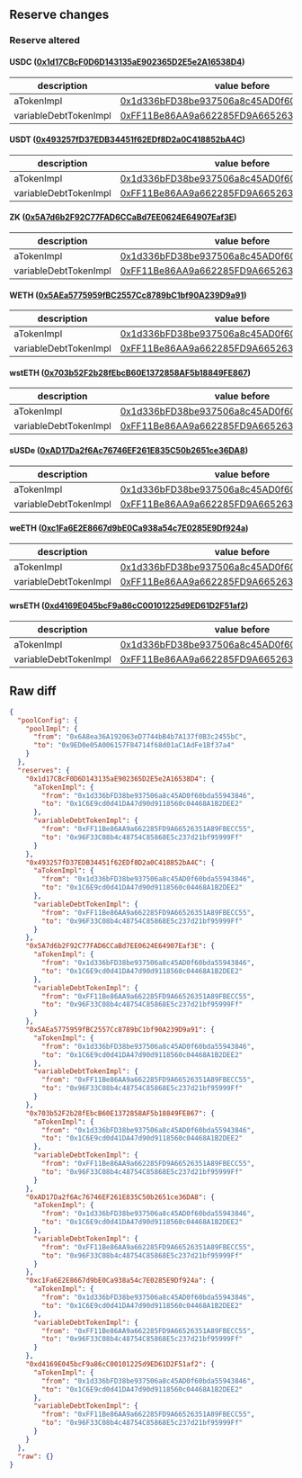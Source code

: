 ## Reserve changes

### Reserve altered

#### USDC ([0x1d17CBcF0D6D143135aE902365D2E5e2A16538D4](https://era.zksync.network//address/0x1d17CBcF0D6D143135aE902365D2E5e2A16538D4))

| description | value before | value after |
| --- | --- | --- |
| aTokenImpl | [0x1d336bFD38be937506a8c45AD0f60bda55943846](https://era.zksync.network//address/0x1d336bFD38be937506a8c45AD0f60bda55943846) | [0x1C6E9cd0d41DA47d90d9118560c04468A1B2DEE2](https://era.zksync.network//address/0x1C6E9cd0d41DA47d90d9118560c04468A1B2DEE2) |
| variableDebtTokenImpl | [0xFF11Be86AA9a662285FD9A66526351A89FBECC55](https://era.zksync.network//address/0xFF11Be86AA9a662285FD9A66526351A89FBECC55) | [0x96F33C08b4c48754C85868E5c237d21bf95999Ff](https://era.zksync.network//address/0x96F33C08b4c48754C85868E5c237d21bf95999Ff) |


#### USDT ([0x493257fD37EDB34451f62EDf8D2a0C418852bA4C](https://era.zksync.network//address/0x493257fD37EDB34451f62EDf8D2a0C418852bA4C))

| description | value before | value after |
| --- | --- | --- |
| aTokenImpl | [0x1d336bFD38be937506a8c45AD0f60bda55943846](https://era.zksync.network//address/0x1d336bFD38be937506a8c45AD0f60bda55943846) | [0x1C6E9cd0d41DA47d90d9118560c04468A1B2DEE2](https://era.zksync.network//address/0x1C6E9cd0d41DA47d90d9118560c04468A1B2DEE2) |
| variableDebtTokenImpl | [0xFF11Be86AA9a662285FD9A66526351A89FBECC55](https://era.zksync.network//address/0xFF11Be86AA9a662285FD9A66526351A89FBECC55) | [0x96F33C08b4c48754C85868E5c237d21bf95999Ff](https://era.zksync.network//address/0x96F33C08b4c48754C85868E5c237d21bf95999Ff) |


#### ZK ([0x5A7d6b2F92C77FAD6CCaBd7EE0624E64907Eaf3E](https://era.zksync.network//address/0x5A7d6b2F92C77FAD6CCaBd7EE0624E64907Eaf3E))

| description | value before | value after |
| --- | --- | --- |
| aTokenImpl | [0x1d336bFD38be937506a8c45AD0f60bda55943846](https://era.zksync.network//address/0x1d336bFD38be937506a8c45AD0f60bda55943846) | [0x1C6E9cd0d41DA47d90d9118560c04468A1B2DEE2](https://era.zksync.network//address/0x1C6E9cd0d41DA47d90d9118560c04468A1B2DEE2) |
| variableDebtTokenImpl | [0xFF11Be86AA9a662285FD9A66526351A89FBECC55](https://era.zksync.network//address/0xFF11Be86AA9a662285FD9A66526351A89FBECC55) | [0x96F33C08b4c48754C85868E5c237d21bf95999Ff](https://era.zksync.network//address/0x96F33C08b4c48754C85868E5c237d21bf95999Ff) |


#### WETH ([0x5AEa5775959fBC2557Cc8789bC1bf90A239D9a91](https://era.zksync.network//address/0x5AEa5775959fBC2557Cc8789bC1bf90A239D9a91))

| description | value before | value after |
| --- | --- | --- |
| aTokenImpl | [0x1d336bFD38be937506a8c45AD0f60bda55943846](https://era.zksync.network//address/0x1d336bFD38be937506a8c45AD0f60bda55943846) | [0x1C6E9cd0d41DA47d90d9118560c04468A1B2DEE2](https://era.zksync.network//address/0x1C6E9cd0d41DA47d90d9118560c04468A1B2DEE2) |
| variableDebtTokenImpl | [0xFF11Be86AA9a662285FD9A66526351A89FBECC55](https://era.zksync.network//address/0xFF11Be86AA9a662285FD9A66526351A89FBECC55) | [0x96F33C08b4c48754C85868E5c237d21bf95999Ff](https://era.zksync.network//address/0x96F33C08b4c48754C85868E5c237d21bf95999Ff) |


#### wstETH ([0x703b52F2b28fEbcB60E1372858AF5b18849FE867](https://era.zksync.network//address/0x703b52F2b28fEbcB60E1372858AF5b18849FE867))

| description | value before | value after |
| --- | --- | --- |
| aTokenImpl | [0x1d336bFD38be937506a8c45AD0f60bda55943846](https://era.zksync.network//address/0x1d336bFD38be937506a8c45AD0f60bda55943846) | [0x1C6E9cd0d41DA47d90d9118560c04468A1B2DEE2](https://era.zksync.network//address/0x1C6E9cd0d41DA47d90d9118560c04468A1B2DEE2) |
| variableDebtTokenImpl | [0xFF11Be86AA9a662285FD9A66526351A89FBECC55](https://era.zksync.network//address/0xFF11Be86AA9a662285FD9A66526351A89FBECC55) | [0x96F33C08b4c48754C85868E5c237d21bf95999Ff](https://era.zksync.network//address/0x96F33C08b4c48754C85868E5c237d21bf95999Ff) |


#### sUSDe ([0xAD17Da2f6Ac76746EF261E835C50b2651ce36DA8](https://era.zksync.network//address/0xAD17Da2f6Ac76746EF261E835C50b2651ce36DA8))

| description | value before | value after |
| --- | --- | --- |
| aTokenImpl | [0x1d336bFD38be937506a8c45AD0f60bda55943846](https://era.zksync.network//address/0x1d336bFD38be937506a8c45AD0f60bda55943846) | [0x1C6E9cd0d41DA47d90d9118560c04468A1B2DEE2](https://era.zksync.network//address/0x1C6E9cd0d41DA47d90d9118560c04468A1B2DEE2) |
| variableDebtTokenImpl | [0xFF11Be86AA9a662285FD9A66526351A89FBECC55](https://era.zksync.network//address/0xFF11Be86AA9a662285FD9A66526351A89FBECC55) | [0x96F33C08b4c48754C85868E5c237d21bf95999Ff](https://era.zksync.network//address/0x96F33C08b4c48754C85868E5c237d21bf95999Ff) |


#### weETH ([0xc1Fa6E2E8667d9bE0Ca938a54c7E0285E9Df924a](https://era.zksync.network//address/0xc1Fa6E2E8667d9bE0Ca938a54c7E0285E9Df924a))

| description | value before | value after |
| --- | --- | --- |
| aTokenImpl | [0x1d336bFD38be937506a8c45AD0f60bda55943846](https://era.zksync.network//address/0x1d336bFD38be937506a8c45AD0f60bda55943846) | [0x1C6E9cd0d41DA47d90d9118560c04468A1B2DEE2](https://era.zksync.network//address/0x1C6E9cd0d41DA47d90d9118560c04468A1B2DEE2) |
| variableDebtTokenImpl | [0xFF11Be86AA9a662285FD9A66526351A89FBECC55](https://era.zksync.network//address/0xFF11Be86AA9a662285FD9A66526351A89FBECC55) | [0x96F33C08b4c48754C85868E5c237d21bf95999Ff](https://era.zksync.network//address/0x96F33C08b4c48754C85868E5c237d21bf95999Ff) |


#### wrsETH ([0xd4169E045bcF9a86cC00101225d9ED61D2F51af2](https://era.zksync.network//address/0xd4169E045bcF9a86cC00101225d9ED61D2F51af2))

| description | value before | value after |
| --- | --- | --- |
| aTokenImpl | [0x1d336bFD38be937506a8c45AD0f60bda55943846](https://era.zksync.network//address/0x1d336bFD38be937506a8c45AD0f60bda55943846) | [0x1C6E9cd0d41DA47d90d9118560c04468A1B2DEE2](https://era.zksync.network//address/0x1C6E9cd0d41DA47d90d9118560c04468A1B2DEE2) |
| variableDebtTokenImpl | [0xFF11Be86AA9a662285FD9A66526351A89FBECC55](https://era.zksync.network//address/0xFF11Be86AA9a662285FD9A66526351A89FBECC55) | [0x96F33C08b4c48754C85868E5c237d21bf95999Ff](https://era.zksync.network//address/0x96F33C08b4c48754C85868E5c237d21bf95999Ff) |


## Raw diff

```json
{
  "poolConfig": {
    "poolImpl": {
      "from": "0x6A8ea36A192063eD7744bB4b7A137f0B3c2455bC",
      "to": "0x9ED0e05A006157F84714f68d01aC1AdFe1Bf37a4"
    }
  },
  "reserves": {
    "0x1d17CBcF0D6D143135aE902365D2E5e2A16538D4": {
      "aTokenImpl": {
        "from": "0x1d336bFD38be937506a8c45AD0f60bda55943846",
        "to": "0x1C6E9cd0d41DA47d90d9118560c04468A1B2DEE2"
      },
      "variableDebtTokenImpl": {
        "from": "0xFF11Be86AA9a662285FD9A66526351A89FBECC55",
        "to": "0x96F33C08b4c48754C85868E5c237d21bf95999Ff"
      }
    },
    "0x493257fD37EDB34451f62EDf8D2a0C418852bA4C": {
      "aTokenImpl": {
        "from": "0x1d336bFD38be937506a8c45AD0f60bda55943846",
        "to": "0x1C6E9cd0d41DA47d90d9118560c04468A1B2DEE2"
      },
      "variableDebtTokenImpl": {
        "from": "0xFF11Be86AA9a662285FD9A66526351A89FBECC55",
        "to": "0x96F33C08b4c48754C85868E5c237d21bf95999Ff"
      }
    },
    "0x5A7d6b2F92C77FAD6CCaBd7EE0624E64907Eaf3E": {
      "aTokenImpl": {
        "from": "0x1d336bFD38be937506a8c45AD0f60bda55943846",
        "to": "0x1C6E9cd0d41DA47d90d9118560c04468A1B2DEE2"
      },
      "variableDebtTokenImpl": {
        "from": "0xFF11Be86AA9a662285FD9A66526351A89FBECC55",
        "to": "0x96F33C08b4c48754C85868E5c237d21bf95999Ff"
      }
    },
    "0x5AEa5775959fBC2557Cc8789bC1bf90A239D9a91": {
      "aTokenImpl": {
        "from": "0x1d336bFD38be937506a8c45AD0f60bda55943846",
        "to": "0x1C6E9cd0d41DA47d90d9118560c04468A1B2DEE2"
      },
      "variableDebtTokenImpl": {
        "from": "0xFF11Be86AA9a662285FD9A66526351A89FBECC55",
        "to": "0x96F33C08b4c48754C85868E5c237d21bf95999Ff"
      }
    },
    "0x703b52F2b28fEbcB60E1372858AF5b18849FE867": {
      "aTokenImpl": {
        "from": "0x1d336bFD38be937506a8c45AD0f60bda55943846",
        "to": "0x1C6E9cd0d41DA47d90d9118560c04468A1B2DEE2"
      },
      "variableDebtTokenImpl": {
        "from": "0xFF11Be86AA9a662285FD9A66526351A89FBECC55",
        "to": "0x96F33C08b4c48754C85868E5c237d21bf95999Ff"
      }
    },
    "0xAD17Da2f6Ac76746EF261E835C50b2651ce36DA8": {
      "aTokenImpl": {
        "from": "0x1d336bFD38be937506a8c45AD0f60bda55943846",
        "to": "0x1C6E9cd0d41DA47d90d9118560c04468A1B2DEE2"
      },
      "variableDebtTokenImpl": {
        "from": "0xFF11Be86AA9a662285FD9A66526351A89FBECC55",
        "to": "0x96F33C08b4c48754C85868E5c237d21bf95999Ff"
      }
    },
    "0xc1Fa6E2E8667d9bE0Ca938a54c7E0285E9Df924a": {
      "aTokenImpl": {
        "from": "0x1d336bFD38be937506a8c45AD0f60bda55943846",
        "to": "0x1C6E9cd0d41DA47d90d9118560c04468A1B2DEE2"
      },
      "variableDebtTokenImpl": {
        "from": "0xFF11Be86AA9a662285FD9A66526351A89FBECC55",
        "to": "0x96F33C08b4c48754C85868E5c237d21bf95999Ff"
      }
    },
    "0xd4169E045bcF9a86cC00101225d9ED61D2F51af2": {
      "aTokenImpl": {
        "from": "0x1d336bFD38be937506a8c45AD0f60bda55943846",
        "to": "0x1C6E9cd0d41DA47d90d9118560c04468A1B2DEE2"
      },
      "variableDebtTokenImpl": {
        "from": "0xFF11Be86AA9a662285FD9A66526351A89FBECC55",
        "to": "0x96F33C08b4c48754C85868E5c237d21bf95999Ff"
      }
    }
  },
  "raw": {}
}
```